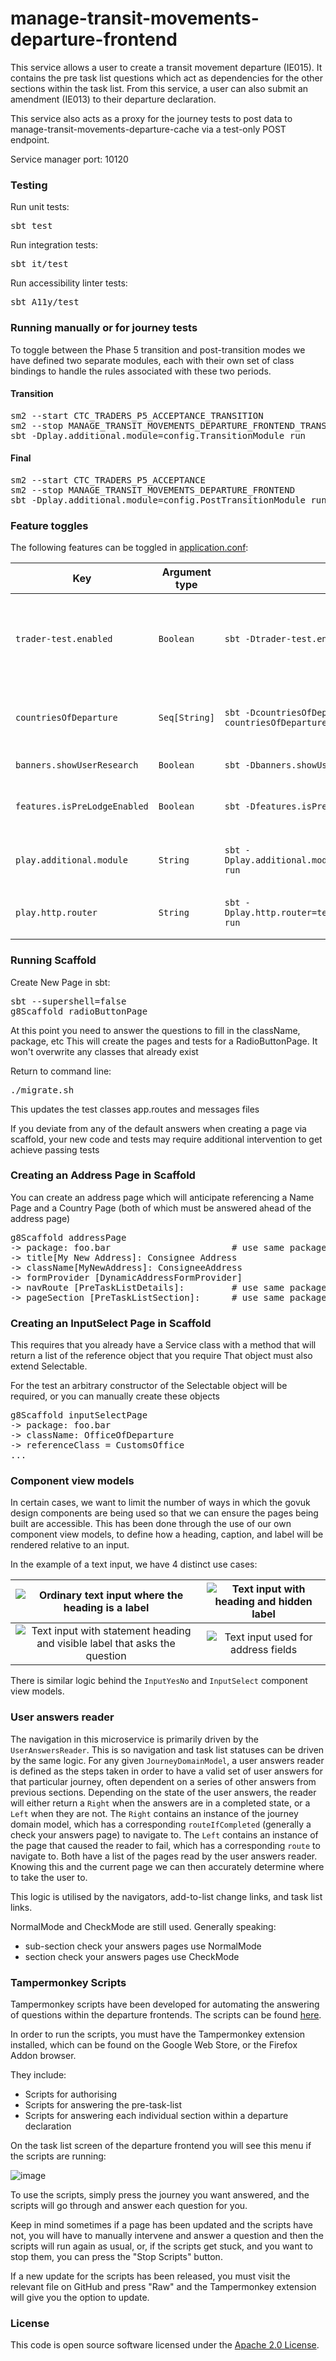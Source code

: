
# manage-transit-movements-departure-frontend

This service allows a user to create a transit movement departure (IE015).
It contains the pre task list questions which act as dependencies for the other sections within the task list.
From this service, a user can also submit an amendment (IE013) to their departure declaration.

This service also acts as a proxy for the journey tests to post data to manage-transit-movements-departure-cache via a test-only POST endpoint.

Service manager port: 10120

### Testing

Run unit tests:
<pre>sbt test</pre>  
Run integration tests:
<pre>sbt it/test</pre>
Run accessibility linter tests:
<pre>sbt A11y/test</pre>

### Running manually or for journey tests

To toggle between the Phase 5 transition and post-transition modes we have defined two separate modules, each with their own set of class bindings to handle the rules associated with these two periods.

#### Transition
<pre>
sm2 --start CTC_TRADERS_P5_ACCEPTANCE_TRANSITION
sm2 --stop MANAGE_TRANSIT_MOVEMENTS_DEPARTURE_FRONTEND_TRANSITION
sbt -Dplay.additional.module=config.TransitionModule run
</pre>

#### Final
<pre>
sm2 --start CTC_TRADERS_P5_ACCEPTANCE
sm2 --stop MANAGE_TRANSIT_MOVEMENTS_DEPARTURE_FRONTEND
sbt -Dplay.additional.module=config.PostTransitionModule run
</pre>

### Feature toggles

The following features can be toggled in [application.conf](conf/application.conf):

| Key                          | Argument type | sbt                                                             | Description                                                                                                                                                                                    |
|------------------------------|---------------|-----------------------------------------------------------------|------------------------------------------------------------------------------------------------------------------------------------------------------------------------------------------------|
| `trader-test.enabled`        | `Boolean`     | `sbt -Dtrader-test.enabled=true run`                            | If enabled, this will override the behaviour of the "Is this page not working properly?" and "feedback" links. This is so we can receive feedback in the absence of Deskpro in `externaltest`. |
| `countriesOfDeparture`       | `Seq[String]` | `sbt -DcountriesOfDeparture.0=GB countriesOfDeparture.1=XI run` | Controls which countries we fetch offices of departure for. This is so we can run XI only from June 28th before going live with both GB and XI on July 1st.                                    |
| `banners.showUserResearch`   | `Boolean`     | `sbt -Dbanners.showUserResearch=true run`                       | Controls whether or not we show the user research banner.                                                                                                                                      |
| `features.isPreLodgeEnabled` | `Boolean`     | `sbt -Dfeatures.isPreLodgeEnabled=true run`                     | Controls whether or not we ask the user if it is a standard (A) or pre-lodged (D) declaration. If false we default to standard (A).                                                            |
| `play.additional.module`     | `String`      | `sbt -Dplay.additional.module=config.PostTransitionModule run`  | Controls which module (TransitionModule or PostTransitionModule) we bind to the application at start-up.                                                                                       |
| `play.http.router`           | `String`      | `sbt -Dplay.http.router=testOnlyDoNotUseInAppConf.Routes run`   | Controls which router is used for the application, either `prod.Routes` or `testOnlyDoNotUseInAppConf.Routes`                                                                                  |

### Running Scaffold

Create New Page in sbt:
<pre>sbt --supershell=false
g8Scaffold radioButtonPage
</pre>
At this point you need to answer the questions to fill in the className, package, etc
This will create the pages and tests for a RadioButtonPage. It won't overwrite any classes that already exist

Return to command line:
<pre>./migrate.sh
</pre>

This updates the test classes app.routes and messages files

If you deviate from any of the default answers when creating a page via scaffold, your new code and tests may require additional intervention to get achieve passing tests

### Creating an Address Page in Scaffold
You can create an address page which will anticipate referencing a Name Page and a Country Page (both of which must be answered ahead of the address page)
<pre>g8Scaffold addressPage
-> package: foo.bar                       # use same package as created for Address name page above
-> title[My New Address]: Consignee Address                    
-> className[MyNewAddress]: ConsigneeAddress
-> formProvider [DynamicAddressFormProvider]
-> navRoute [PreTaskListDetails]:         # use same package as created for Address name page above
-> pageSection [PreTaskListSection]:      # use same package as created for Address name page above
</pre>

### Creating an InputSelect Page in Scaffold
This requires that you already have a Service class with a method that will return a list of the reference object that you require
That object must also extend Selectable.

For the test an arbitrary constructor of the Selectable object will be required, or you can manually create these objects
<pre>g8Scaffold inputSelectPage
-> package: foo.bar
-> className: OfficeOfDeparture
-> referenceClass = CustomsOffice
...
</pre>

### Component view models
In certain cases, we want to limit the number of ways in which the govuk design components are being used so that we can ensure the pages being built are accessible.
This has been done through the use of our own component view models, to define how a heading, caption, and label will be rendered relative to an input.

In the example of a text input, we have 4 distinct use cases:

![Ordinary text input where the heading is a label](images/OrdinaryTextInput.png) | ![Text input with heading and hidden label](images/TextInputWithHiddenLabel.png)
:-------------------------:|:-------------------------:
![Text input with statement heading and visible label that asks the question](images/TextInputWithStatementHeading.png) | ![Text input used for address fields](images/AddressTextInput.png)

There is similar logic behind the `InputYesNo` and `InputSelect` component view models.

### User answers reader
The navigation in this microservice is primarily driven by the `UserAnswersReader`.
This is so navigation and task list statuses can be driven by the same logic.
For any given `JourneyDomainModel`, a user answers reader is defined as the steps taken in order to have a valid set of user answers for that particular journey, often dependent on a series of other answers from previous sections.
Depending on the state of the user answers, the reader will either return a `Right` when the answers are in a completed state, or a `Left` when they are not.
The `Right` contains an instance of the journey domain model, which has a corresponding `routeIfCompleted` (generally a check your answers page) to navigate to.
The `Left` contains an instance of the page that caused the reader to fail, which has a corresponding `route` to navigate to.
Both have a list of the pages read by the user answers reader. Knowing this and the current page we can then accurately determine where to take the user to.

This logic is utilised by the navigators, add-to-list change links, and task list links.

NormalMode and CheckMode are still used. Generally speaking:
* sub-section check your answers pages use NormalMode
* section check your answers pages use CheckMode

### Tampermonkey Scripts
Tampermonkey scripts have been developed for automating the answering of questions within the departure frontends. The scripts can be found [here](tamperMonkey).

In order to run the scripts, you must have the Tampermonkey extension installed, which can be found on the Google Web Store, or the Firefox Addon browser.

They include:
  * Scripts for authorising
  * Scripts for answering the pre-task-list
  * Scripts for answering each individual section within a departure declaration

On the task list screen of the departure frontend you will see this menu if the scripts are running:

![image](https://github.com/hmrc/manage-transit-movements-departure-frontend/assets/99188015/8b2959ef-bbdf-409f-aa45-1c8949937a2b)

To use the scripts, simply press the journey you want answered, and the scripts will go through and answer each question for you.

Keep in mind sometimes if a page has been updated and the scripts have not, you will have to manually intervene and answer a question and then the scripts will run again as usual, or, if the scripts get stuck, and you want to stop them, you can press the "Stop Scripts" button.

If a new update for the scripts has been released, you must visit the relevant file on GitHub and press "Raw" and the Tampermonkey extension will give you the option to update.

### License

This code is open source software licensed under the [Apache 2.0 License]("http://www.apache.org/licenses/LICENSE-2.0.html").


